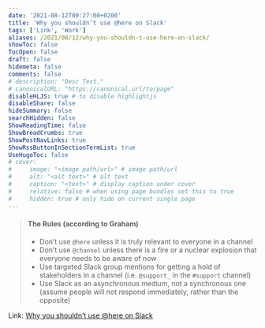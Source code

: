```yaml
---
date: '2021-08-12T09:27:00+0200'
title: 'Why you shouldn’t use @here on Slack'
tags: ['Link', 'Work']
aliases: /2021/08/12/why-you-shouldn-t-use-here-on-slack/
showToc: false
TocOpen: false
draft: false
hidemeta: false
comments: false
# description: "Desc Text."
# canonicalURL: "https://canonical.url/to/page"
disableHLJS: true # to disable highlightjs
disableShare: false
hideSummary: false
searchHidden: false
ShowReadingTime: false
ShowBreadCrumbs: true
ShowPostNavLinks: true
ShowRssButtonInSectionTermList: true
UseHugoToc: false
# cover:
#     image: "<image path/url>" # image path/url
#     alt: "<alt text>" # alt text
#     caption: "<text>" # display caption under cover
#     relative: false # when using page bundles set this to true
#     hidden: true # only hide on current single page
---
```


> #### The Rules (according to Graham)
> - Don’t use `@here` unless it is truly relevant to everyone in a channel
> - Don’t use `@channel` unless there is a fire or a nuclear explosion that everyone needs to be aware of now
> - Use targeted Slack group mentions for getting a hold of stakeholders in a channel (i.e. `@support_` in the `#support` channel)
> - Use Slack as an asynchronous medium, not a synchronous one (assume people will not respond immediately, rather than the opposite)

Link: [Why you shouldn’t use @here on Slack](https://medium.com/vendasta/why-you-shouldnt-use-here-on-slack-e19e6c392502)
